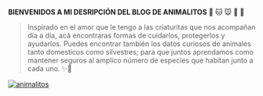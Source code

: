 **BIENVENIDOS A MI DESRIPCIÓN DEL BLOG DE ANIMALITOS** 🐶 🐱 🐭 🐹 🐰

> Inspirado en el amor que le tengo a las criaturitas que nos acompañan día a día, acá encontraras formas de cuidarlos, protegerlos y ayudarlos. Puedes encontrar también los datos curiosos de animales tanto domesticos como silvestres; para que juntos aprendamos como mantener seguros al amplico número de especies que habitan junto a cada uno. ✨💛

[![animalitos](https://image.freepik.com/vector-gratis/animales-dibujos-animados-diseno-plano_23-2147540180.jpg "animalitos")](http://https://image.freepik.com/vector-gratis/animales-dibujos-animados-diseno-plano_23-2147540180.jpg "animalitos")
